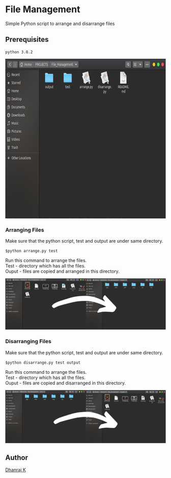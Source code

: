 # File Management

Simple Python script to arrange and disarrange files

## Prerequisites

```
python 3.8.2
```
<img src= "images/main.png"  height = '500'>


### Arranging Files

Make sure that the python script, test and output are under same directory. 

```
$python arrange.py test
```
Run this command to arrange the files.  
Test - directory which has all the files.  
Ouput - files are copied and arranged in this directory.


<img src= "images/arrange.png" >


### Disarranging Files


Make sure that the python script, test and output are under same directory. 

```
$python disarrange.py test output
```
Run this command to arrange the files.  
Test - directory which has all the files.  
Ouput - files are copied and disarranged in this directory.

<img src= "images/disarrange.png" >


## Author

  [Dhanraj K](https://github.com/DH4NRAJ)
